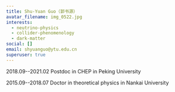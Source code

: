 ```yaml
---
title: Shu-Yuan Guo（郭书源）
avatar_filename: img_0522.jpg
interests:
  - neutrino-physics
  - collider-phenomenology
  - dark-matter
social: []
email: shyuanguo@ytu.edu.cn
superuser: true
---
```

2018.09--2021.02 Postdoc in CHEP in Peking University

2015.09--2018.07 Doctor in theoretical physics in Nankai University